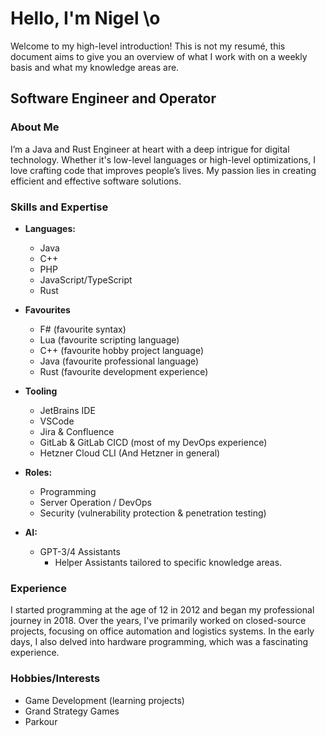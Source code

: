 # Hello, I'm Nigel \o

Welcome to my high-level introduction! This is not my resumé, this document aims to give you an overview of what I work with on a weekly basis and what my knowledge areas are.

## Software Engineer and Operator

### About Me

I’m a Java and Rust Engineer at heart with a deep intrigue for digital technology. Whether it's low-level languages or high-level optimizations, I love crafting code that improves people’s lives. My passion lies in creating efficient and effective software solutions.

### Skills and Expertise

- **Languages:** 
  - Java
  - C++
  - PHP
  - JavaScript/TypeScript
  - Rust
 
- **Favourites**
  - F# (favourite syntax)
  - Lua (favourite scripting language)
  - C++ (favourite hobby project language)
  - Java (favourite professional language)
  - Rust (favourite development experience)

- **Tooling**
  - JetBrains IDE
  - VSCode
  - Jira & Confluence
  - GitLab & GitLab CICD (most of my DevOps experience)
  - Hetzner Cloud CLI (And Hetzner in general)

- **Roles:** 
  - Programming
  - Server Operation / DevOps
  - Security (vulnerability protection & penetration testing)

- **AI:**
  - GPT-3/4 Assistants
    - Helper Assistants tailored to specific knowledge areas.

### Experience

I started programming at the age of 12 in 2012 and began my professional journey in 2018. Over the years, I've primarily worked on closed-source projects, focusing on office automation and logistics systems. In the early days, I also delved into hardware programming, which was a fascinating experience.

### Hobbies/Interests
- Game Development (learning projects)
- Grand Strategy Games
- Parkour
